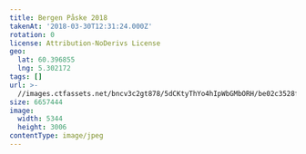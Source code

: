 ```yaml
---
title: Bergen Påske 2018
takenAt: '2018-03-30T12:31:24.000Z'
rotation: 0
license: Attribution-NoDerivs License
geo:
  lat: 60.396855
  lng: 5.302172
tags: []
url: >-
  //images.ctfassets.net/bncv3c2gt878/5dCKtyThYo4hIpWbGMbORH/be02c3528f56179d7063e0240e6b6117/bergen-pske-2018_41134504662_o
size: 6657444
image:
  width: 5344
  height: 3006
contentType: image/jpeg
---
```


